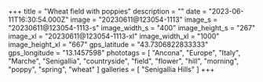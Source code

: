 +++
title = "Wheat fìeld with poppies"
description = ""
date = "2023-06-11T16:30:54.000Z"
image = "20230611@123054-1113"
image_s = "20230611@123054-1113-s"
image_width_s = "400"
image_height_s = "267"
image_xl = "20230611@123054-1113-xl"
image_width_xl = "1000"
image_height_xl = "667"
gps_latitude = "43.7306822833333"
gps_longitude = "13.1457598"
phototags = [ "Ancona", "Europe", "Italy", "Marche", "Senigallia", "countryside", "field", "flower", "hill", "morning", "poppy", "spring", "wheat" ]
galleries = [ "Senigallia Hills" ]
+++
